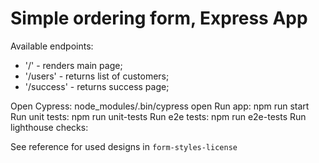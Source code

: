 # Simple ordering form, Express App
Available endpoints: 
- '/' - renders main page;
- '/users' - returns list of customers;
- '/success' - returns success page;

Open Cypress: node_modules/.bin/cypress open
Run app: npm run start
Run unit tests: npm run unit-tests
Run e2e tests: npm run e2e-tests
Run lighthouse checks: 

See reference for used designs in `form-styles-license`